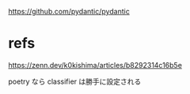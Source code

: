 https://github.com/pydantic/pydantic


# refs

https://zenn.dev/k0kishima/articles/b8292314c16b5e

poetry なら classifier は勝手に設定される
